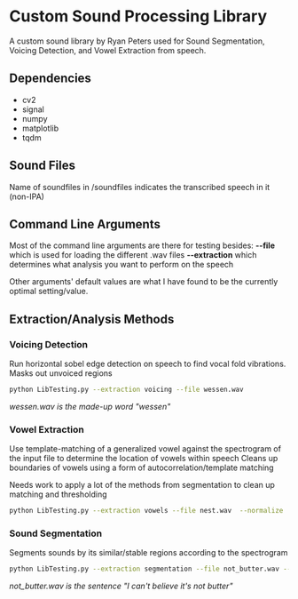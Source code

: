 # Custom Sound Processing Library

A custom sound library by Ryan Peters used for Sound Segmentation, Voicing Detection, and Vowel Extraction from speech.

## Dependencies
- cv2
- signal
- numpy 
- matplotlib
- tqdm

## Sound Files
Name of soundfiles in /soundfiles indicates the transcribed speech in it (non-IPA)


## Command Line Arguments
Most of the command line arguments are there for testing besides:
    **--file** which is used for loading the different .wav files
    **--extraction** which determines what analysis you want to perform on the speech

Other arguments' default values are what I have found to be the currently optimal setting/value.


## Extraction/Analysis Methods

### Voicing Detection

Run horizontal sobel edge detection on speech to find vocal fold vibrations. Masks out unvoiced regions

```bash
python LibTesting.py --extraction voicing --file wessen.wav 
```

*wessen.wav is the made-up word "wessen"*


### Vowel Extraction

Use template-matching of a generalized vowel against the spectrogram of the input file to determine the location of vowels within speech
Cleans up boundaries of vowels using a form of autocorrelation/template matching

Needs work to apply a lot of the methods from segmentation to clean up matching and thresholding

```bash
python LibTesting.py --extraction vowels --file nest.wav  --normalize
```


### Sound Segmentation

Segments sounds by its similar/stable regions according to the spectrogram

```bash
python LibTesting.py --extraction segmentation --file not_butter.wav --normalize
```

*not_butter.wav is the sentence "I can't believe it's not butter"*

